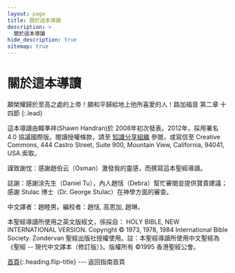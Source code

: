 ```yaml
---
layout: page
title: 關於這本導讀
description: >
  關於這本導讀
hide_description: true
sitemap: true
---
```

# 關於這本導讀
<span class="icon-quotes-left"></span><span class="bbsg_highlight">願榮耀歸於至高之處的上帝！願和平歸給地上他所喜愛的人！</span><span class="icon-quotes-right"></span>路加福音 第二章 十四節
{:.lead}

這本導讀由韓準祥(Shawn Handran)於 2008年初次發表。2012年，採用署名 4.0 協議國際版。閱讀授權條款，請至 [知識分享組織](https://creativecommons.org/licenses/by/4.0/legalcode.zh-hant) 參閱，或寫信至 Creative Commons, 444 Castro Street, Suite 900, Mountain View, California, 94041, USA.索取。

謹致謝忱：感謝趙伯云（Osman）激發我的靈感，而撰寫這本聖經導讀。

誌謝：感謝涂先生（Daniel Tu），內人趙恬（Debra）幫忙審閱並提供寶貴建議；感謝 Stulac 博士（Dr. George Stulac）在神學方面的審查。

中文譯者：趙睦男。編校者：趙恬, 高恩加, 趙琳。

本聖經導讀所使用之英文版經文，係採自： HOLY BIBLE, NEW INTERNATIONAL VERSION. Copyright © 1973, 1978, 1984 International Bible Society. Zondervan 聖經出版社授權使用。註：本聖經導讀所使用中文聖經為《聖經 -- 現代中文譯本（修訂版）》。版權所有 ©1995 香港聖經公會。

[首頁](README.md){:.heading.flip-title} --- 返回指南首頁